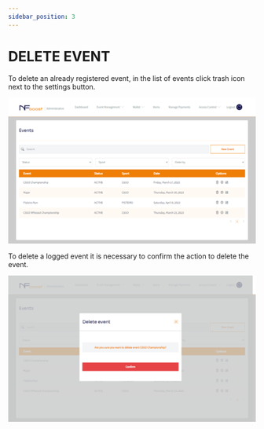 ```yaml
---
sidebar_position: 3
---
```


# DELETE EVENT

To delete an already registered event, in the list of events click trash icon next to the settings button.

![1](/img/updatevent.png)

To delete a logged event it is necessary to confirm the action to delete the event.

![1](/img/deletarevent.png)

